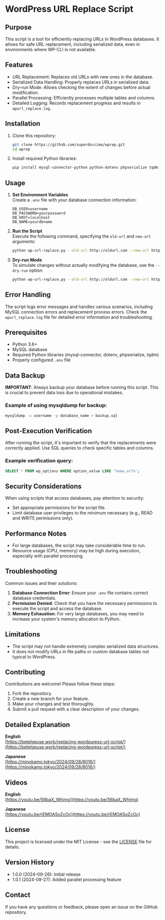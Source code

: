 # WordPress URL Replace Script

## Purpose
This script is a tool for efficiently replacing URLs in WordPress databases. It allows for safe URL replacement, including serialized data, even in environments where WP-CLI is not available.

## Features
- URL Replacement: Replaces old URLs with new ones in the database.
- Serialized Data Handling: Properly replaces URLs in serialized data.
- Dry-run Mode: Allows checking the extent of changes before actual modification.
- Parallel Processing: Efficiently processes multiple tables and columns.
- Detailed Logging: Records replacement progress and results in `wpurl_replace.log`.

## Installation

1. Clone this repository:
   ```bash
   git clone https://github.com/superdoccimo/wprep.git
   cd wprep
   ```

2. Install required Python libraries:
   ```bash
   pip install mysql-connector-python python-dotenv phpserialize tqdm
   ```

## Usage

1. **Set Environment Variables**  
   Create a `.env` file with your database connection information:

   ```
   DB_USER=username
   DB_PASSWORD=yourpassword
   DB_HOST=localhost
   DB_NAME=yourdbname
   ```

2. **Run the Script**  
   Execute the following command, specifying the `old-url` and `new-url` arguments:

   ```bash
   python wp-url-replace.py --old-url http://oldurl.com --new-url http://newurl.com
   ```

3. **Dry-run Mode**  
   To simulate changes without actually modifying the database, use the `--dry-run` option:

   ```bash
   python wp-url-replace.py --old-url http://oldurl.com --new-url http://newurl.com --dry-run
   ```

## Error Handling

The script logs error messages and handles various scenarios, including MySQL connection errors and replacement process errors. Check the `wpurl_replace.log` file for detailed error information and troubleshooting.

## Prerequisites

- Python 3.6+
- MySQL database
- Required Python libraries (mysql-connector, dotenv, phpserialize, tqdm)
- Properly configured `.env` file

## Data Backup

**IMPORTANT**: Always backup your database before running this script. This is crucial to prevent data loss due to operational mistakes.

### Example of using mysqldump for backup:

```bash
mysqldump -u username -p database_name > backup.sql
```

## Post-Execution Verification

After running the script, it's important to verify that the replacements were correctly applied. Use SQL queries to check specific tables and columns.

### Example verification query:

```sql
SELECT * FROM wp_options WHERE option_value LIKE '%new_url%';
```

## Security Considerations

When using scripts that access databases, pay attention to security:

- Set appropriate permissions for the script file.
- Limit database user privileges to the minimum necessary (e.g., READ and WRITE permissions only).

## Performance Notes

- For large databases, the script may take considerable time to run.
- Resource usage (CPU, memory) may be high during execution, especially with parallel processing.

## Troubleshooting

Common issues and their solutions:

1. **Database Connection Error**: Ensure your `.env` file contains correct database credentials.
2. **Permission Denied**: Check that you have the necessary permissions to execute the script and access the database.
3. **Memory Exhaustion**: For very large databases, you may need to increase your system's memory allocation to Python.

## Limitations

- The script may not handle extremely complex serialized data structures.
- It does not modify URLs in file paths or custom database tables not typical to WordPress.

## Contributing

Contributions are welcome! Please follow these steps:

1. Fork the repository.
2. Create a new branch for your feature.
3. Make your changes and test thoroughly.
4. Submit a pull request with a clear description of your changes.

## Detailed Explanation

**English**  
[https://betelgeuse.work/replacing-wordpuress-url-script/](https://betelgeuse.work/replacing-wordpuress-url-script/)

**Japanese**  
[https://minokamo.tokyo/2024/09/28/8016/](https://minokamo.tokyo/2024/09/28/8016/)

## Videos

**English**  
[https://youtu.be/56baX_Whimg](https://youtu.be/56baX_Whimg)

**Japanese**  
[https://youtu.be/rEMOA5oZcOc](https://youtu.be/rEMOA5oZcOc)

## License

This project is licensed under the MIT License - see the [LICENSE](LICENSE) file for details.

## Version History

- 1.0.0 (2024-09-26): Initial release
- 1.0.1 (2024-09-27): Added parallel processing feature

## Contact

If you have any questions or feedback, please open an issue on the GitHub repository.
